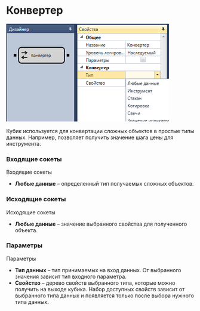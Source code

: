 # Конвертер

![Designer Converter 00](../images/Designer_Converter_00.png)

Кубик используется для конвертации сложных объектов в простые типы данных. Например, позволяет получить значение шага цены для инструмента. 

### Входящие сокеты

Входящие сокеты

- **Любые данные** – определенный тип получаемых сложных объектов.

### Исходящие сокеты

Исходящие сокеты

- **Любые данные** – значение выбранного свойства для полученного объекта.

### Параметры

Параметры

- **Тип данных** – тип принимаемых на вход данных. От выбранного значения зависит тип входного параметра.
- **Свойство** – дерево свойств выбранного типа, которые можно получить на выходе кубика. Набор доступных свойств зависит от выбранного типа данных и появляется только после выбора нужного типа данных.
